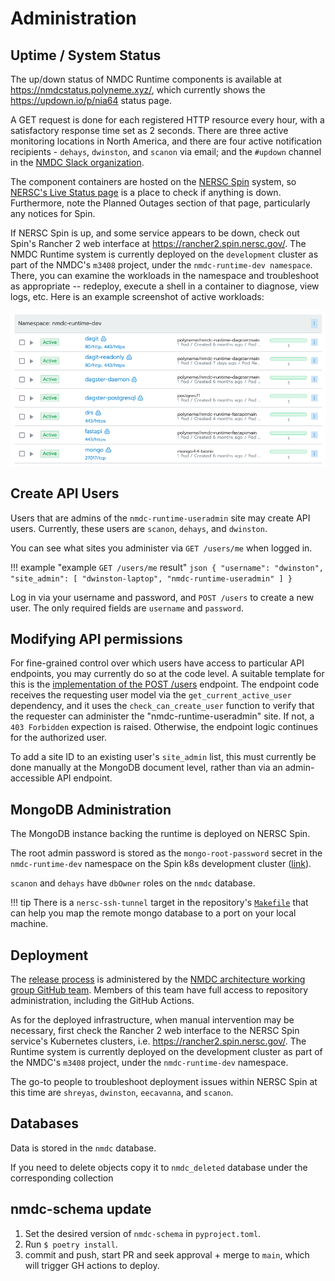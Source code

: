 # Administration

## Uptime / System Status

The up/down status of NMDC Runtime components is available at <https://nmdcstatus.polyneme.xyz/>,
which currently shows the <https://updown.io/p/nia64> status page.

A GET request is done for each registered HTTP resource every hour, with a satisfactory response
time set as 2 seconds. There are three active monitoring locations in North America, and there are
four active notification recipients - `dehays`, `dwinston`, and `scanon` via email; and the
`#updown` channel in the [NMDC Slack organization](https://nmdc-group.slack.com).

The component containers are hosted on the [NERSC Spin](https://www.nersc.gov/systems/spin/) system,
so [NERSC's Live Status page](https://www.nersc.gov/live-status/motd/) is a place to check if
anything is down. Furthermore, note the Planned Outages section of that page, particularly any
notices for Spin.

If NERSC Spin is up, and some service appears to be down, check out Spin's Rancher 2 web interface
at <https://rancher2.spin.nersc.gov/>. The NMDC Runtime system is currently deployed on the
`development` cluster as part of the NMDC's `m3408` project, under the `nmdc-runtime-dev namespace`.
There, you can examine the workloads in the namespace and troubleshoot as appropriate -- redeploy,
execute a shell in a container to diagnose, view logs, etc. Here is an example screenshot of active
workloads:

![rancher-nmdc-runtime-dev-workloads](img/rancher-nmdc-runtime-dev-workloads.png)

## Create API Users

Users that are admins of the `nmdc-runtime-useradmin` site may create API users. Currently, these
users are `scanon`, `dehays`, and `dwinston`.

You can see what sites you administer via `GET /users/me` when logged in.

!!! example "example `GET /users/me` result"
    ```json
    {
      "username": "dwinston",
      "site_admin": [
        "dwinston-laptop",
        "nmdc-runtime-useradmin"
      ]
    }
    ```

Log in via your username and password, and `POST /users` to create a new user. The only required
fields are `username` and `password`.

## Modifying API permissions

For fine-grained control over which users have access to particular API endpoints, you may currently
do so at the code level. A suitable template for this is the [implementation of the POST
/users](https://github.com/microbiomedata/nmdc-runtime/blob/1d0feb68fb5ed82ed82c06f9724ecc86f73d83ae/nmdc_runtime/api/endpoints/users.py#L78)
endpoint. The endpoint code receives the requesting user model via the `get_current_active_user`
dependency, and it uses the `check_can_create_user` function to verify that the requester can
administer the "nmdc-runtime-useradmin" site. If not, a `403 Forbidden` expection is raised.
Otherwise, the endpoint logic continues for the authorized user.

To add a site ID to an existing user's `site_admin` list, this must currently be done manually at
the MongoDB document level, rather than via an admin-accessible API endpoint.


## MongoDB Administration

The MongoDB instance backing the runtime is deployed on NERSC Spin.

The root admin password is stored as the `mongo-root-password` secret in the `nmdc-runtime-dev`
namespace on the Spin k8s development cluster
([link](https://rancher2.spin.nersc.gov/p/c-fwj56:p-nlxq2/secrets/nmdc-runtime-dev:mongo-root-password)).

`scanon` and `dehays` have `dbOwner` roles on the `nmdc` database.

!!! tip
    There is a `nersc-ssh-tunnel` target in the repository's
    [`Makefile`](https://github.com/microbiomedata/nmdc-runtime/blob/main/Makefile)
    that can help you map the remote mongo database to a port on your local machine.

## Deployment

The [release process](howto-guides/release-process.md) is administered by the [NMDC architecture working group
GitHub team](https://github.com/orgs/microbiomedata/teams/architecture-wg). Members of this team
have full access to repository administration, including the GitHub Actions.

As for the deployed infrastructure, when manual intervention may be necessary, first check the
Rancher 2 web interface to the NERSC Spin service's Kubernetes clusters, i.e.
<https://rancher2.spin.nersc.gov/>. The Runtime system is currently deployed on the development
cluster as part of the NMDC's `m3408` project, under the `nmdc-runtime-dev` namespace.

The go-to people to troubleshoot deployment issues within NERSC Spin at this time are `shreyas`,
`dwinston`, `eecavanna`, and `scanon`.

## Databases

Data is stored in the `nmdc` database.

If you need to delete objects copy it to `nmdc_deleted` database under the corresponding collection

## nmdc-schema update

1. Set the desired version of `nmdc-schema` in `pyproject.toml`.
2. Run `$ poetry install`.
3. commit and push, start PR and seek approval + merge to `main`, which will trigger GH actions to deploy.
